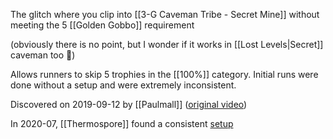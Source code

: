 The glitch where you clip into [[3-G Caveman Tribe - Secret Mine]] without meeting the 5 [[Golden Gobbo]] requirement

(obviously there is no point, but I wonder if it works in [[Lost Levels|Secret]] caveman too :thinking:)

Allows runners to skip 5 trophies in the [[100%]] category. Initial runs were done without a setup and were extremely inconsistent. 

Discovered on 2019-09-12 by [[Paulmall]] ([original video](https://discord.com/channels/313375426112389123/408694062862958592/621627275926044672))

In 2020-07, [[Thermospore]] found a consistent [setup](https://www.youtube.com/watch?v=vZKiRpvqyGs)